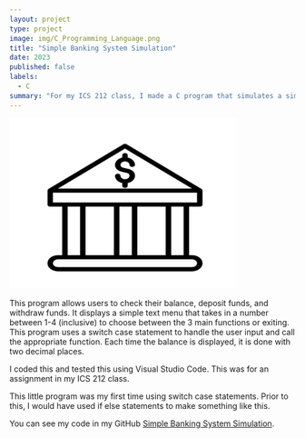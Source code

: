 ```yaml
---
layout: project
type: project
image: img/C_Programming_Language.png
title: "Simple Banking System Simulation"
date: 2023
published: false
labels:
  - C
summary: "For my ICS 212 class, I made a C program that simulates a simple banking system."
---
```


<div class="text-center p-4">
  <img width="400px" src="../img/Bank-Graphics.jpg" class="img-thumbnail" >
</div>

This program allows users to check their balance, deposit funds, and withdraw funds. It displays a simple text menu that takes in a number between 1-4 (inclusive) to choose between the 3 main functions or exiting. This program uses a switch case statement to handle the user input and call the appropriate function. Each time the balance is displayed, it is done with two decimal places.

I coded this and tested this using Visual Studio Code. This was for an assignment in my ICS 212 class.

This little program was my first time using switch case statements. Prior to this, I would have used if else statements to make something like this.

You can see my code in my GitHub [Simple Banking System Simulation](https://github.com/codie-n/simplebankingsys).
